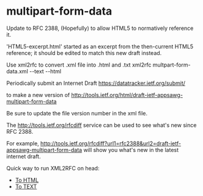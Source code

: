 # multipart-form-data


Update to RFC 2388, (Hopefully) to allow HTML5 to normatively reference it. 

'HTML5-excerpt.html' started as an excerpt from the then-current HTML5
reference; it should be edited to match this new draft instead.


Use xml2rfc to convert .xml file into .html and .txt
    	xml2rfc multpart-form-data.xml --text --html 

Periodically submit an Internet Draft
	<https://datatracker.ietf.org/submit/>

to make a new version of
	<http://tools.ietf.org/html/draft-ietf-appsawg-multipart-form-data>

Be sure to update the file version number in the xml file.

The <http://tools.ietf.org/rfcdiff> service can be used to see 
what's new since RFC 2388.

For example, 
	<http://tools.ietf.org/rfcdiff?url1=rfc2388&url2=draft-ietf-appsawg-multipart-form-data>
will show you what's new in the latest internet draft.

Quick way to run XML2RFC on head:

* [To HTML](http://xml2rfc.tools.ietf.org/cgi-bin/xml2rfc.cgi?url=https://raw.githubusercontent.com/masinter/multipart-form-data/master/multipart-form-data.xml&modeAsFormat=html/ascii&type=ascii)
* [To TEXT](http://xml2rfc.tools.ietf.org/cgi-bin/xml2rfc.cgi?url=https://raw.githubusercontent.com/masinter/multipart-form-data/master/multipart-form-data.xml&modeAsFormat=txt/ascii&type=ascii)
